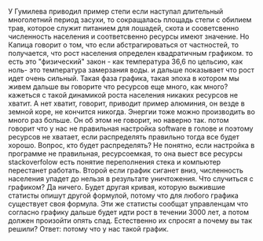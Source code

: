 У Гумилева приводил пример степи если наступал длительный многолетний период засухи,
то сокращалась площадь степи с обилием трав, которое служит  питанием для лошадей, скота
и сооветсвенно численность населения и соответсвенно ресурсы имеют значение.
Но Капица говорит о том, что если абстрагироваться от частностей,
то получается, что рост населения определен квадратичным графиком.
то есть это "физический" закон - как температура 36,6 по цельсию, как  ноль- это температура замерзания воды.
и дальше показывает что рост идет очень сильный. Такая фаза графика, такая эпоха в котором мы живем
дальше вы говорите что ресурсов еще много,
 как много?  кажеться с такой динамикой роста населения никаких ресурсов не хватит.
А нет хватит, говорит,  приводит пример алюминия,  он везде в земной коре, не кончится никогда.
Энергии тоже можно производить во много раз больше. Он об этом не говорит, но наверно так.
потом говорит что у нас не правильная настройка software в голове  и поэтому ресурсов не хватает, если распределять правильно тогда все будет хорошо. 
Вопрос, кто будет распределять? Не понятно, если настройка в программе не правильная, ресурсоемкая, то она выест все ресурсы stackoverfolow есть понятие переполнения стека и компьютер  перестанет работать.
Второй если график сиганет вниз, численность населения упадет до нельзя в результате уничтожения. Что случиться с графиком? 
Да ничего. Будет другая кривая, которую выжившие статисты опишут другой формулой, потому что для любого графика существует своя формула.
Эти же статисты сообщат управленцам что согласно графику дальше будет идти рост в течении 3000 лет, а потом должен произойти опять спад.
Естественно их спросят а почему вы так решили? Ответ: потому что у нас такой график.
